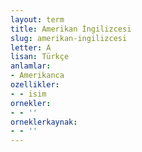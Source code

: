 ```yaml
---
layout: term
title: Amerikan İngilizcesi
slug: amerikan-ingilizcesi
letter: A
lisan: Türkçe
anlamlar:
- Amerikanca
ozellikler:
- - isim
ornekler:
- - ''
orneklerkaynak:
- - ''
---
```

